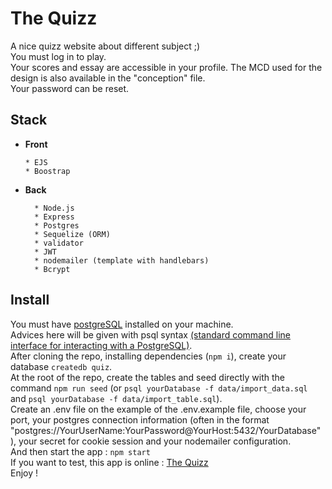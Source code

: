# The Quizz
A nice quizz website about different subject ;)  
You must log in to play.  
Your scores and essay are accessible in your profile.
The MCD used for the design is also available in the "conception" file.  
Your password can be reset.

## Stack

  * **Front**

        * EJS
        * Boostrap

* **Back**

        * Node.js
        * Express
        * Postgres
        * Sequelize (ORM)
        * validator
        * JWT
        * nodemailer (template with handlebars)
        * Bcrypt

## Install

You must have [postgreSQL](https://www.postgresql.org/download/) installed on your machine.  
Advices here will be given with  psql syntax [(standard command line interface for interacting with a PostgreSQL)](https://docs.postgresql.fr/10/app-psql.html).  
After cloning the repo, installing dependencies (```npm i```),  create your database ```createdb quiz```.  
At the root of the repo, create the tables and seed directly with the command ```npm run seed``` (or ```psql yourDatabase -f data/import_data.sql``` and ```psql yourDatabase -f data/import_table.sql```).  
Create an .env file on the example of the .env.example file, choose your port, your postgres connection information (often in the format "postgres://YourUserName:YourPassword@YourHost:5432/YourDatabase" ), your secret for cookie session and your nodemailer configuration.  
And then start the app : ```npm start```  
If you want to test, this app is online : [The Quizz](https://quiz.romainboudet.fr)  
Enjoy !
